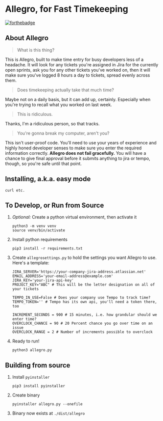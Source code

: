# Allegro, for Fast Timekeeping

[![forthebadge](https://forthebadge.com/images/badges/contains-technical-debt.svg)](https://forthebadge.com)

## About Allegro

> What is this thing?

This is Allegro, built to make time entry for busy developers less of a headache.
It will look for any tickets you're assigned in Jira for the currently open sprints,
ask you for any other tickets you've worked on, then it will make sure you've logged
8 hours a day to tickets, spread evenly across them.

> Does timekeeping actually take that much time?

Maybe not on a daily basis, but it can add up, certainly. Especially when you're trying
to recall what you worked on last week.

> This is ridiculous.

Thanks, I'm a ridiculous person, so that tracks.

> You're gonna break my computer, aren't you?

This isn't user-proof code. You'll need to use your years of experience and highly honed developer senses
to make sure you enter the required information correctly. **Allegro does not fail gracefully.** You will
have a chance to give final approval before it submits anything to jira or tempo, though, so you're safe
until that point.

## Installing, a.k.a. easy mode

```
curl etc.
```

## To Develop, or Run from Source

1. _Optional:_ Create a python virtual environment, then activate it

   ```
   python3 -m venv venv
   source venv/bin/activate
   ```

2. Install python requirements

   ```
   pip3 install -r requirements.txt
   ```

3. Create `allegrosettings.py` to hold the settings you want Allegro to use. Here's a template:

   ```
   JIRA_SERVER='https://your-company-jira-address.atlassian.net'
   EMAIL_ADDRESS='your-email-address@example.com'
   JIRA_KEY='your-jira-api-key'
   PROJECT_KEY="ABC" # This will be the letter designation on all of your tickets

   TEMPO_IN_USE=False # Does your company use Tempo to track time?
   TEMPO_TOKEN='' # Tempo has its own api, you'll need a token there, too

   INCREMENT_SECONDS = 900 # 15 minutes, i.e. how grandular should we enter time?
   OVERCLOCK_CHANCE = 90 # 20 Percent chance you go over time on an issue
   OVERCLOCK_RANGE = 2 # Number of increments possible to overclock
   ```

4. Ready to run!
   ```
   python3 allegro.py
   ```

## Building from source

1. Install `pyinstaller`

   ```
   pip3 install pyinstaller
   ```

2. Create binary

   ```
   pyinstaller allegro.py --onefile
   ```

3. Binary now exists at `./dist/allegro`
